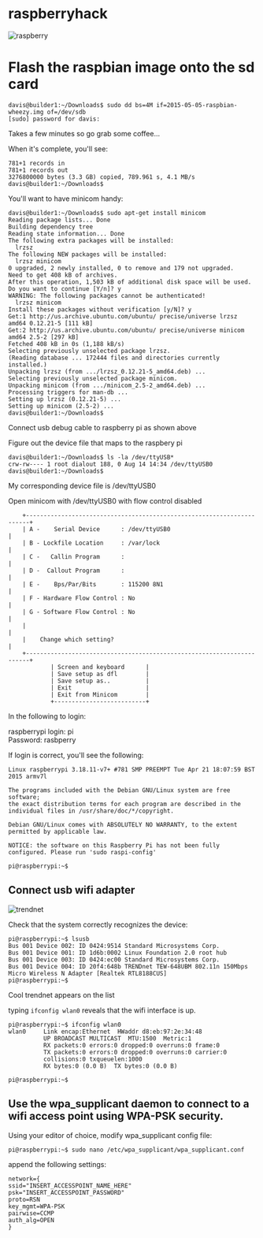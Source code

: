 # raspberryhack 
![raspberry](http://wiki.osdev.org/images/3/36/ARM_RaspberryPi_serial.jpg)


# Flash the raspbian image onto the sd card
```
davis@builder1:~/Downloads$ sudo dd bs=4M if=2015-05-05-raspbian-wheezy.img of=/dev/sdb
[sudo] password for davis:
```

Takes a few minutes so go grab some coffee...

When it's complete, you'll see:

```
781+1 records in
781+1 records out
3276800000 bytes (3.3 GB) copied, 789.961 s, 4.1 MB/s
davis@builder1:~/Downloads$
```

You'll want to have minicom handy:

```
davis@builder1:~/Downloads$ sudo apt-get install minicom
Reading package lists... Done
Building dependency tree       
Reading state information... Done
The following extra packages will be installed:
  lrzsz
The following NEW packages will be installed:
  lrzsz minicom
0 upgraded, 2 newly installed, 0 to remove and 179 not upgraded.
Need to get 408 kB of archives.
After this operation, 1,503 kB of additional disk space will be used.
Do you want to continue [Y/n]? y
WARNING: The following packages cannot be authenticated!
  lrzsz minicom
Install these packages without verification [y/N]? y
Get:1 http://us.archive.ubuntu.com/ubuntu/ precise/universe lrzsz amd64 0.12.21-5 [111 kB]
Get:2 http://us.archive.ubuntu.com/ubuntu/ precise/universe minicom amd64 2.5-2 [297 kB]
Fetched 408 kB in 0s (1,188 kB/s)
Selecting previously unselected package lrzsz.
(Reading database ... 172444 files and directories currently installed.)
Unpacking lrzsz (from .../lrzsz_0.12.21-5_amd64.deb) ...
Selecting previously unselected package minicom.
Unpacking minicom (from .../minicom_2.5-2_amd64.deb) ...
Processing triggers for man-db ...
Setting up lrzsz (0.12.21-5) ...
Setting up minicom (2.5-2) ...
davis@builder1:~/Downloads$
```


Connect usb debug cable to raspberry pi as shown above

Figure out the device file that maps to the raspbery pi

```
davis@builder1:~/Downloads$ ls -la /dev/ttyUSB*
crw-rw---- 1 root dialout 188, 0 Aug 14 14:34 /dev/ttyUSB0
davis@builder1:~/Downloads$
```

My corresponding device file is /dev/ttyUSB0

Open minicom with /dev/ttyUSB0 with flow control disabled

```
    +-----------------------------------------------------------------------+
    | A -    Serial Device      : /dev/ttyUSB0                              |
    | B - Lockfile Location     : /var/lock                                 |
    | C -   Callin Program      :                                           |
    | D -  Callout Program      :                                           |
    | E -    Bps/Par/Bits       : 115200 8N1                                |
    | F - Hardware Flow Control : No                                        |
    | G - Software Flow Control : No                                        |
    |                                                                       |
    |    Change which setting?                                              |
    +-----------------------------------------------------------------------+
            | Screen and keyboard      |
            | Save setup as dfl        |
            | Save setup as..          |
            | Exit                     |
            | Exit from Minicom        |
            +--------------------------+
```

In the following to login:

raspberrypi login: pi                   
Password: rasbperry


If login is correct, you'll see the following:

```
Linux raspberrypi 3.18.11-v7+ #781 SMP PREEMPT Tue Apr 21 18:07:59 BST 2015 armv7l
                                        
The programs included with the Debian GNU/Linux system are free software;
the exact distribution terms for each program are described in the
individual files in /usr/share/doc/*/copyright.

Debian GNU/Linux comes with ABSOLUTELY NO WARRANTY, to the extent
permitted by applicable law.

NOTICE: the software on this Raspberry Pi has not been fully configured. Please run 'sudo raspi-config'

pi@raspberrypi:~$ 
```

## Connect usb wifi adapter

![trendnet](http://www.trendnet.com/images/products/photos/TEW-648UBM/TEW-648UBM_d01_2.jpg)

Check that the system correctly recognizes the device:


```
pi@raspberrypi:~$ lsusb
Bus 001 Device 002: ID 0424:9514 Standard Microsystems Corp. 
Bus 001 Device 001: ID 1d6b:0002 Linux Foundation 2.0 root hub
Bus 001 Device 003: ID 0424:ec00 Standard Microsystems Corp. 
Bus 001 Device 004: ID 20f4:648b TRENDnet TEW-648UBM 802.11n 150Mbps Micro Wireless N Adapter [Realtek RTL8188CUS]
pi@raspberrypi:~$
```


Cool trendnet appears on the list

typing `ifconfig wlan0` reveals that the wifi interface is up.

```
pi@raspberrypi:~$ ifconfig wlan0
wlan0     Link encap:Ethernet  HWaddr d8:eb:97:2e:34:48  
          UP BROADCAST MULTICAST  MTU:1500  Metric:1
          RX packets:0 errors:0 dropped:0 overruns:0 frame:0
          TX packets:0 errors:0 dropped:0 overruns:0 carrier:0
          collisions:0 txqueuelen:1000 
          RX bytes:0 (0.0 B)  TX bytes:0 (0.0 B)

pi@raspberrypi:~$
```

## Use the wpa_supplicant daemon to connect to a wifi access point using WPA-PSK security.

Using your editor of choice, modify wpa_supplicant config file:

```
pi@raspberrypi:~$ sudo nano /etc/wpa_supplicant/wpa_supplicant.conf
```
append the following settings:

```
network={
ssid="INSERT_ACCESSPOINT_NAME_HERE"
psk="INSERT_ACCESSPOINT_PASSWORD"
proto=RSN
key_mgmt=WPA-PSK
pairwise=CCMP
auth_alg=OPEN
}
```
